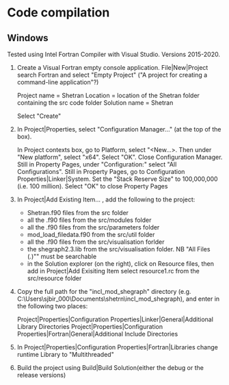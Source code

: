# Code compilation

## Windows
Tested using Intel Fortran Compiler with Visual Studio. Versions 2015-2020.

1. Create a Visual Fortran empty console application. File|New|Project search Fortran and select "Empty Project" ("A project for creating a command-line application"?)

	Project name 	= Shetran
	Location 		= location of the Shetran folder containing the src code folder
	Solution name 	= Shetran

	Select "Create"


2. In Project|Properties, select "Configuration Manager..." (at the top of the box).

	In Project contexts box, go to Platform, select "<New...>. Then under "New platform", select "x64". Select "OK". Close Configuration Manager.
	Still in Property Pages, under "Configuration:" select "All Configurations".
	Still in Property Pages, go to Configuration Properties|Linker|System. Set the "Stack Reserve Size" to 100,000,000 (i.e. 100 million). Select "OK" to close Property Pages

3. In Project|Add Existing Item... , add the following to the project:
	- Shetran.f90 files from the src folder
	- all the .f90 files from the src/modules folder
	- all the .f90 files from the src/parameters folder
	- mod_load_filedata.f90 from the src/util folder
	- all the .f90 files from the src/visualisation forlder
	- the shegraph2.3.lib from the src/visualisation folder. NB "All Files (*.*)"" must be searchable
	- in the Solution explorer (on the right), click on Resource files, then add in Project|Add Exisiting Item select resource1.rc from the src/resource folder

4. Copy the full path for the "incl_mod_shegraph" directory (e.g. C:\Users\sjbir_000\Documents\shetrn\incl_mod_shegraph), and enter in the following two places:

	Project|Properties|Configuration Properties|Linker|General|Additional Library Directories
	Project|Properties|Configuration Properties|Fortran|General|Additional Include Directories

5. In 	Project|Properties|Configuration Properties|Fortran|Libraries change runtime Library to "Multithreaded"

6. Build the project using Build|Build Solution(either the debug or the release versions)